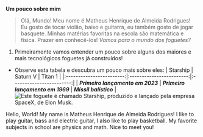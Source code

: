 **Um pouco sobre mim**

> Olá, Mundo! Meu nome é Matheus Henrique de Almeida Rodrigues!
> Eu gosto de tocar violão, baixo e guitarra, eu também gosto de jogar basquete. Minhas matérias favoritas na escola são matemática e física.
> Prazer em conhecê-los!
*Vamos para o mundo dos foguetes?*
1. Primeiramente vamos entender um pouco sobre alguns dos maiores e mais tecnológicos foguetes já construídos!
* Observe esta tabela e descubra um pouco mais sobre eles:
  | Starship | Saturn V | Titan 1 |
  |:------------------------:|:------------------------:|:------------------------:|
  | ***Primeiro lançamento em 2023*** | ***Primeiro lançamento em 1969*** | ***Míssil balístico*** |
![Este foguete é chamado Starship, produzido e lançado pela empresa SpaceX, de Elon Musk.](https://www.google.com/imgres?q=starship&imgurl=https%3A%2F%2Fi0.wp.com%2Fspacenews.com%2Fwp-content%2Fuploads%2F2024%2F05%2Fstarship-ift4-wdr.jpg%3Ffit%3D1200%252C899%26ssl%3D1&imgrefurl=https%3A%2F%2Fspacenews.com%2Fspacex-sets-early-june-launch-of-next-starship-test-flight%2F&docid=F3HmwMg_JAAcjM&tbnid=LYRiWV8gxzDWzM&vet=12ahUKEwiMgL6d4qSJAxUSGbkGHTgUNvcQM3oECBcQAA..i&w=1200&h=899&hcb=2&ved=2ahUKEwiMgL6d4qSJAxUSGbkGHTgUNvcQM3oECBcQAA)

Hello, World! My name is Matheus Henrique de Almeida Rodrigues!
I like to play guitar, bass and electric guitar, I also like to play basketball. My favorite subjects in school are physics and math.
Nice to meet you!
